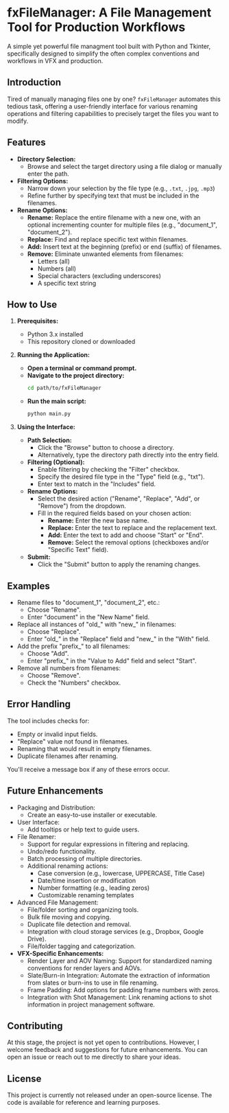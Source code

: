 # fxFileManager: A File Management Tool for Production Workflows

A simple yet powerful file managment tool built with Python and Tkinter, specifically designed to simplify the often complex conventions and workflows in VFX and production.

## Introduction

Tired of manually managing files one by one? `fxFileManager` automates this tedious task, offering a user-friendly interface for various renaming operations and filtering capabilities to precisely target the files you want to modify.

## Features

- **Directory Selection:**
    - Browse and select the target directory using a file dialog or manually enter the path.
- **Filtering Options:**
    - Narrow down your selection by the file type (e.g., `.txt`, `.jpg`, `.mp3`)
    - Refine further by specifying text that must be included in the filenames.
- **Rename Options:**
    - **Rename:** Replace the entire filename with a new one, with an optional incrementing counter for multiple files (e.g., "document_1", "document_2").
    - **Replace:** Find and replace specific text within filenames.
    - **Add:** Insert text at the beginning (prefix) or end (suffix) of filenames.
    - **Remove:** Eliminate unwanted elements from filenames:
        - Letters (all)
        - Numbers (all)
        - Special characters (excluding underscores)
        - A specific text string

## How to Use

1. **Prerequisites:**
   - Python 3.x installed
   - This repository cloned or downloaded
   
2. **Running the Application:**
   - **Open a terminal or command prompt.**
   - **Navigate to the project directory:**
     ```bash
     cd path/to/fxFileManager
     ```
   - **Run the main script:**
     ```bash
     python main.py
     ```

3. **Using the Interface:**

   - **Path Selection:**
     - Click the "Browse" button to choose a directory.
     - Alternatively, type the directory path directly into the entry field.
   - **Filtering (Optional):**
     - Enable filtering by checking the "Filter" checkbox.
     - Specify the desired file type in the "Type" field (e.g., "txt").
     - Enter text to match in the "Includes" field.
   - **Rename Options:**
     - Select the desired action ("Rename", "Replace", "Add", or "Remove") from the dropdown.
     - Fill in the required fields based on your chosen action:
       - **Rename:** Enter the new base name.
       - **Replace:** Enter the text to replace and the replacement text.
       - **Add:** Enter the text to add and choose "Start" or "End".
       - **Remove:** Select the removal options (checkboxes and/or "Specific Text" field).
   - **Submit:**
     - Click the "Submit" button to apply the renaming changes.

## Examples
- Rename files to "document_1", "document_2", etc.:
  - Choose "Rename".
  - Enter "document" in the "New Name" field.
- Replace all instances of "old_" with "new_" in filenames:
  - Choose "Replace".
  - Enter "old_" in the "Replace" field and "new_" in the "With" field.
- Add the prefix "prefix_" to all filenames:
  - Choose "Add".
  - Enter "prefix_" in the "Value to Add" field and select "Start".
- Remove all numbers from filenames:
  - Choose "Remove".
  - Check the "Numbers" checkbox.

## Error Handling

The tool includes checks for:
- Empty or invalid input fields.
- "Replace" value not found in filenames.
- Renaming that would result in empty filenames.
- Duplicate filenames after renaming.

You'll receive a message box if any of these errors occur.

## Future Enhancements

- Packaging and Distribution:
  - Create an easy-to-use installer or executable.
- User Interface:
  - Add tooltips or help text to guide users.
- File Renamer:
  - Support for regular expressions in filtering and replacing.
  - Undo/redo functionality.
  - Batch processing of multiple directories.
  - Additional renaming actions:
    - Case conversion (e.g., lowercase, UPPERCASE, Title Case)
    - Date/time insertion or modification
    - Number formatting (e.g., leading zeros)
    - Customizable renaming templates
- Advanced File Management:
  - File/folder sorting and organizing tools.
  - Bulk file moving and copying.
  - Duplicate file detection and removal.
  - Integration with cloud storage services (e.g., Dropbox, Google Drive).
  - File/folder tagging and categorization.
- **VFX-Specific Enhancements:**
  - Render Layer and AOV Naming: Support for standardized naming conventions for render layers and AOVs.
  - Slate/Burn-in Integration: Automate the extraction of information from slates or burn-ins to use in file renaming.
  - Frame Padding: Add options for padding frame numbers with zeros.
  - Integration with Shot Management: Link renaming actions to shot information in project management software.

## Contributing
At this stage, the project is not yet open to contributions. However, I welcome feedback and suggestions for future enhancements. You can open an issue or reach out to me directly to share your ideas.

## License
This project is currently not released under an open-source license. The code is available for reference and learning purposes.